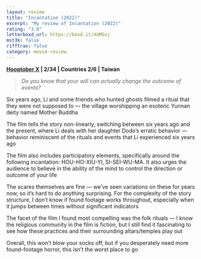 ```yaml
---
layout: review
title: "Incantation (2022)"
excerpt: "My review of Incantation (2022)"
rating: "3.0"
letterboxd_url: https://boxd.it/4UMSoj
mst3k: false
rifftrax: false
category: movie-review
---
```


<b><a href="https://letterboxd.com/blrobin2/list/hooptober-x-2023/">Hooptober X</a> | 2/34 | Countries 2/6 | Taiwan</b>

<blockquote><i>Do you know that your will can actually change the outcome of events?</i></blockquote>

Six years ago, Li and some friends who hunted ghosts filmed a ritual that they were not supposed to — the village worshipping an esoteric Yunnan deity named Mother Buddha

The film tells the story non-linearly, switching between six years ago and the present, where Li deals with her daughter Dodo’s erratic behavior — behavior reminiscent of the rituals and events that Li experienced six years ago

The film also includes participatory elements, specifically around the following incantation: HOU-HO-XIU-YI, SI-SEI-WU-MA. It also urges the audience to believe in the ability of the mind to control the direction or outcome of your life

The scares themselves are fine — we’ve seen variations on these for years now, so it’s hard to do anything surprising. For the complexity of the story structure, I don’t know if found footage works throughout, especially when it jumps between times without significant indicators

The facet of the film I found most compelling was the folk rituals — I know the religious community in the film is fiction, but I still find it fascinating to see how these practices and their surrounding altars/temples play out

Overall, this won’t blow your socks off, but if you desperately need more found-footage horror, this isn’t the worst place to go
